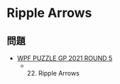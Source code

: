# Ripple Arrows

## 問題
- [WPF PUZZLE GP 2021 ROUND 5](../questions/wpfpgp2021-5.md)
	- 22. Ripple Arrows
